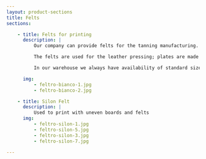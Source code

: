 ```yaml
---
layout: product-sections
title: Felts
sections:

    - title: Felts for printing
      description: |
          Our company can provide felts for the tanning manufacturing. <br>

          The felts are used for the leather pressing; plates are made from 100% wool and are available in different sizes, density and thickness according to the customer requirements. <br>

          In our warehouse we always have availability of standard sized felts, in order to provide and guarantee our customers an efficient service delivery.

      img:
          - feltro-bianco-1.jpg
          - feltro-bianco-2.jpg

    - title: Silon Felt
      description: |
          Used to print with uneven boards and felts
      img:
          - feltro-silon-1.jpg
          - feltro-silon-5.jpg
          - feltro-silon-3.jpg
          - feltro-silon-7.jpg

---
```

